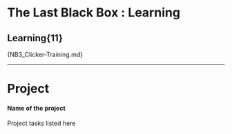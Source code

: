 # The Last Black Box : Learning

## Learning{11}

{NB3_Clicker-Training.md}

---

# Project
#### Name of the project
Project tasks listed here
